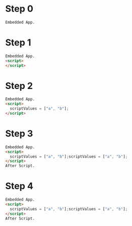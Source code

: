 # Step 0

```html
Embedded App.
```

# Step 1

```html
Embedded App.
<script>
</script>
```

# Step 2

```html
Embedded App.
<script>
  scriptValues = ["a", "b"];
</script>
```

# Step 3

```html
Embedded App.
<script>
  scriptValues = ["a", "b"];scriptValues = ["a", "b"];
</script>
After Script.
```

# Step 4

```html
Embedded App.
<script>
  scriptValues = ["a", "b"];scriptValues = ["a", "b"];
</script>
After Script.
```

